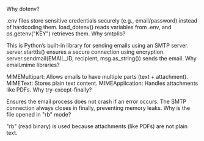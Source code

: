Why dotenv?

.env files store sensitive credentials securely (e.g., email/password) instead of hardcoding them.
load_dotenv() reads variables from .env, and os.getenv("KEY") retrieves them.
Why smtplib?

This is Python’s built-in library for sending emails using an SMTP server.
server.starttls() ensures a secure connection using encryption.
server.sendmail(EMAIL_ID, recipient, msg.as_string()) sends the email.
Why email.mime libraries?

MIMEMultipart: Allows emails to have multiple parts (text + attachment).
MIMEText: Stores plain text content.
MIMEApplication: Handles attachments like PDFs.
Why try-except-finally?

Ensures the email process does not crash if an error occurs.
The SMTP connection always closes in finally, preventing memory leaks.
Why is the file opened in "rb" mode?

"rb" (read binary) is used because attachments (like PDFs) are not plain text.
